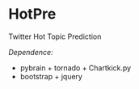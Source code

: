 HotPre
======

Twitter Hot Topic Prediction

*Dependence:*<br>
- pybrain + tornado + Chartkick.py
- bootstrap + jquery
